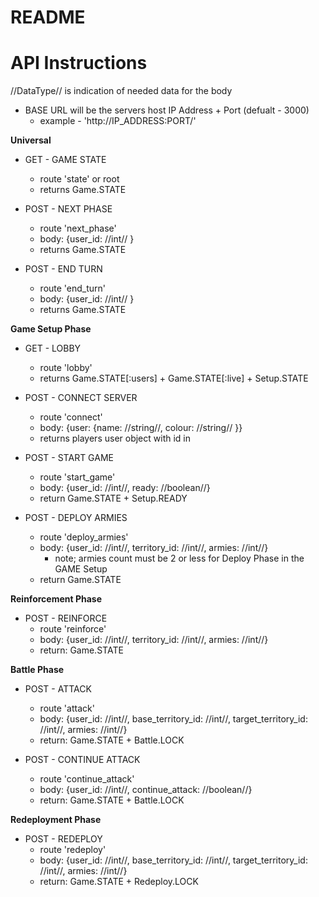 # README


# API Instructions
//DataType// is indication of needed data for the body
* BASE URL will be the servers host IP Address + Port (defualt - 3000)
  - example - 'http://IP_ADDRESS:PORT/'

<b>Universal</b>
* GET - GAME STATE
  - route 'state' or root
  - returns Game.STATE

* POST - NEXT PHASE
  - route 'next_phase'
  - body: {user_id: //int// }
  - returns Game.STATE

* POST - END TURN
  - route 'end_turn'
  - body: {user_id: //int// }
  - returns Game.STATE

<b>Game Setup Phase</b>
* GET - LOBBY
  - route 'lobby'
  - returns Game.STATE[:users] + Game.STATE[:live] + Setup.STATE

* POST - CONNECT SERVER
  - route 'connect'
  - body: {user: {name: //string//, colour: //string// }}
  - returns players user object with id in

* POST - START GAME
  - route 'start_game'
  - body: {user_id: //int//, ready: //boolean//}
  - return Game.STATE + Setup.READY

* POST - DEPLOY ARMIES
  - route 'deploy_armies'
  - body: {user_id: //int//, territory_id: //int//, armies: //int//}
      - note; armies count must be 2 or less for Deploy Phase in the GAME Setup
  - return Game.STATE

<b>Reinforcement Phase</b>
* POST - REINFORCE
  - route 'reinforce'
  - body: {user_id: //int//, territory_id: //int//, armies: //int//}
  - return: Game.STATE

<b>Battle Phase</b>
* POST - ATTACK
  - route 'attack'
  - body: {user_id: //int//, base_territory_id: //int//, target_territory_id: //int//, armies: //int//}
  - return: Game.STATE + Battle.LOCK
  
* POST - CONTINUE ATTACK
  - route 'continue_attack'
  - body: {user_id: //int//, continue_attack: //boolean//}
  - return: Game.STATE + Battle.LOCK

<b>Redeployment Phase</b>
* POST - REDEPLOY
  - route 'redeploy'
  - body: {user_id: //int//, base_territory_id: //int//, target_territory_id: //int//, armies: //int//}
  - return: Game.STATE + Redeploy.LOCK
